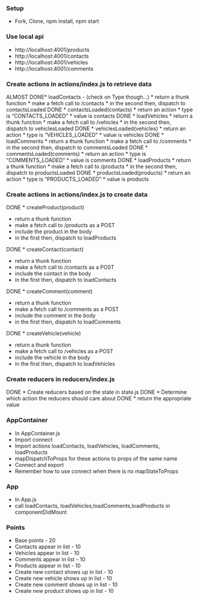 ### Setup
* Fork, Clone, npm install, npm start


### Use local api
* http://localhost:4001/products
* http://localhost:4001/contacts
* http://localhost:4001/vehicles
* http://localhost:4001/comments


### Create actions in actions/index.js to retrieve data
ALMOST DONE* loadContacts -  (check on Type though...)
    * return a thunk function
    * make a fetch call to /contacts
    * in the second then, dispatch to contactsLoaded
DONE * contactsLoaded(contacts)
    * return an action
    * type is “CONTACTS_LOADED”
    * value is contacts
DONE * loadVehicles
    * return a thunk function
    * make a fetch call to /vehicles
    * in the second then, dispatch to vehiclesLoaded
DONE * vehiclesLoaded(vehicles)
    * return an action
    * type is “VEHICLES_LOADED”
    * value is vehicles
DONE * loadComments
    * return a thunk function
    * make a fetch call to /comments
    * in the second then, dispatch to commentsLoaded
DONE * commentsLoaded(comments)
    * return an action
    * type is “COMMENTS_LOADED”
    * value is comments
DONE * loadProducts
    * return a thunk function
    * make a fetch call to /products
    * in the second then, dispatch to productsLoaded
DONE * productsLoaded(products)
    * return an action
    * type is “PRODUCTS_LOADED”
    * value is products

### Create actions in actions/index.js to create data
DONE * createProduct(product)
   * return a thunk function
   * make a fetch call to /products as a POST
   * include the product in the body 
   * in the first then, dispatch to loadProducts

DONE * createContact(contact)
   * return a thunk function
   * make a fetch call to /contacts as a POST
   * include the contact in the body 
   * in the first then, dispatch to loadContacts

DONE * createComment(comment)
   * return a thunk function
   * make a fetch call to /comments as a POST
   * include the comment in the body 
   * in the first then, dispatch to loadComments

DONE * createVehicle(vehicle)
   * return a thunk function
   * make a fetch call to /vehicles as a POST
   * include the vehicle in the body 
   * in the first then, dispatch to loadVehicles

### Create reducers in reducers/index.js
DONE * Create reducers based on the state in state.js
DONE * Determine which action the reducers should care about 
DONE * return the appropriate value

### AppContainer
* In AppContainer.js
* Import connect
* Import actions loadContacts, loadVehicles, loadComments, loadProducts
* mapDispatchToProps for these actions to props of the same name
* Connect and export
* Remember how to use connect when there is no mapStateToProps

### App
* In App.js
* call loadContacts, loadVehicles,loadComments,loadProducts in componentDidMount

### Points
* Base points - 20
* Contacts appear in list - 10
* Vehicles appear in list - 10
* Comments appear in list - 10
* Products appear in list - 10
* Create new contact shows up in list - 10
* Create new vehicle shows up in list - 10
* Create new comment shows up in list - 10
* Create new product shows up in list - 10



